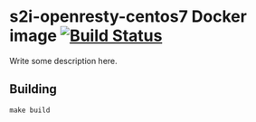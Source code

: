 # s2i-openresty-centos7 Docker image [![Build Status](https://travis-ci.org/3scale/s2i-openresty.svg?branch=master)](https://travis-ci.org/3scale/s2i-openresty)

Write some description here.

## Building

```shell
make build
```
